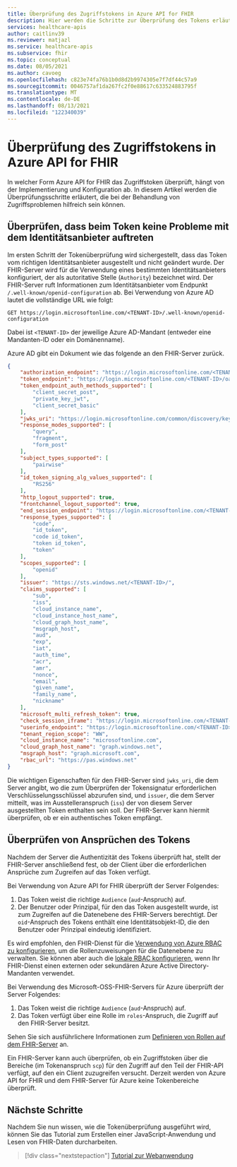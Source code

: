 ```yaml
---
title: Überprüfung des Zugriffstokens in Azure API for FHIR
description: Hier werden die Schritte zur Überprüfung des Tokens erläutert und Tipps zur Behandlung von Zugriffsproblemen gegeben.
services: healthcare-apis
author: caitlinv39
ms.reviewer: matjazl
ms.service: healthcare-apis
ms.subservice: fhir
ms.topic: conceptual
ms.date: 08/05/2021
ms.author: cavoeg
ms.openlocfilehash: c823e74fa76b1b0d8d2b9974305e7f7df44c57a9
ms.sourcegitcommit: 0046757af1da267fc2f0e88617c633524883795f
ms.translationtype: MT
ms.contentlocale: de-DE
ms.lasthandoff: 08/13/2021
ms.locfileid: "122340039"
---
```

# <a name="azure-api-for-fhir-access-token-validation"></a>Überprüfung des Zugriffstokens in Azure API for FHIR

In welcher Form Azure API for FHIR das Zugriffstoken überprüft, hängt von der Implementierung und Konfiguration ab. In diesem Artikel werden die Überprüfungsschritte erläutert, die bei der Behandlung von Zugriffsproblemen hilfreich sein können.

## <a name="validate-token-has-no-issues-with-identity-provider"></a>Überprüfen, dass beim Token keine Probleme mit dem Identitätsanbieter auftreten

Im ersten Schritt der Tokenüberprüfung wird sichergestellt, dass das Token vom richtigen Identitätsanbieter ausgestellt und nicht geändert wurde. Der FHIR-Server wird für die Verwendung eines bestimmten Identitätsanbieters konfiguriert, der als autoritative Stelle (`Authority`) bezeichnet wird. Der FHIR-Server ruft Informationen zum Identitätsanbieter vom Endpunkt `/.well-known/openid-configuration` ab. Bei Verwendung von Azure AD lautet die vollständige URL wie folgt:

```
GET https://login.microsoftonline.com/<TENANT-ID>/.well-known/openid-configuration
```

Dabei ist `<TENANT-ID>` der jeweilige Azure AD-Mandant (entweder eine Mandanten-ID oder ein Domänenname).

Azure AD gibt ein Dokument wie das folgende an den FHIR-Server zurück.

```json
{
    "authorization_endpoint": "https://login.microsoftonline.com/<TENANT-ID>/oauth2/authorize",
    "token_endpoint": "https://login.microsoftonline.com/<TENANT-ID>/oauth2/token",
    "token_endpoint_auth_methods_supported": [
        "client_secret_post",
        "private_key_jwt",
        "client_secret_basic"
    ],
    "jwks_uri": "https://login.microsoftonline.com/common/discovery/keys",
    "response_modes_supported": [
        "query",
        "fragment",
        "form_post"
    ],
    "subject_types_supported": [
        "pairwise"
    ],
    "id_token_signing_alg_values_supported": [
        "RS256"
    ],
    "http_logout_supported": true,
    "frontchannel_logout_supported": true,
    "end_session_endpoint": "https://login.microsoftonline.com/<TENANT-ID>/oauth2/logout",
    "response_types_supported": [
        "code",
        "id_token",
        "code id_token",
        "token id_token",
        "token"
    ],
    "scopes_supported": [
        "openid"
    ],
    "issuer": "https://sts.windows.net/<TENANT-ID>/",
    "claims_supported": [
        "sub",
        "iss",
        "cloud_instance_name",
        "cloud_instance_host_name",
        "cloud_graph_host_name",
        "msgraph_host",
        "aud",
        "exp",
        "iat",
        "auth_time",
        "acr",
        "amr",
        "nonce",
        "email",
        "given_name",
        "family_name",
        "nickname"
    ],
    "microsoft_multi_refresh_token": true,
    "check_session_iframe": "https://login.microsoftonline.com/<TENANT-ID>/oauth2/checksession",
    "userinfo_endpoint": "https://login.microsoftonline.com/<TENANT-ID>/openid/userinfo",
    "tenant_region_scope": "WW",
    "cloud_instance_name": "microsoftonline.com",
    "cloud_graph_host_name": "graph.windows.net",
    "msgraph_host": "graph.microsoft.com",
    "rbac_url": "https://pas.windows.net"
}
``` 
Die wichtigen Eigenschaften für den FHIR-Server sind `jwks_uri`, die dem Server angibt, wo die zum Überprüfen der Tokensignatur erforderlichen Verschlüsselungsschlüssel abzurufen sind, und `issuer`, die dem Server mitteilt, was im Ausstelleranspruch (`iss`) der von diesem Server ausgestellten Token enthalten sein soll. Der FHIR-Server kann hiermit überprüfen, ob er ein authentisches Token empfängt.

## <a name="validate-claims-of-the-token"></a>Überprüfen von Ansprüchen des Tokens

Nachdem der Server die Authentizität des Tokens überprüft hat, stellt der FHIR-Server anschließend fest, ob der Client über die erforderlichen Ansprüche zum Zugreifen auf das Token verfügt.

Bei Verwendung von Azure API for FHIR überprüft der Server Folgendes:

1. Das Token weist die richtige `Audience` (`aud`-Anspruch) auf.
1. Der Benutzer oder Prinzipal, für den das Token ausgestellt wurde, ist zum Zugreifen auf die Datenebene des FHIR-Servers berechtigt. Der `oid`-Anspruch des Tokens enthält eine Identitätsobjekt-ID, die den Benutzer oder Prinzipal eindeutig identifiziert.

Es wird empfohlen, den FHIR-Dienst für die [Verwendung von Azure RBAC zu konfigurieren](configure-azure-rbac.md), um die Rollenzuweisungen für die Datenebene zu verwalten. Sie können aber auch die [lokale RBAC konfigurieren](configure-local-rbac.md), wenn Ihr FHIR-Dienst einen externen oder sekundären Azure Active Directory-Mandanten verwendet. 

Bei Verwendung des Microsoft-OSS-FHIR-Servers für Azure überprüft der Server Folgendes:

1. Das Token weist die richtige `Audience` (`aud`-Anspruch) auf.
1. Das Token verfügt über eine Rolle im `roles`-Anspruch, die Zugriff auf den FHIR-Server besitzt.

Sehen Sie sich ausführlichere Informationen zum [Definieren von Rollen auf dem FHIR-Server](https://github.com/microsoft/fhir-server/blob/master/docs/Roles.md) an.

Ein FHIR-Server kann auch überprüfen, ob ein Zugriffstoken über die Bereiche (im Tokenanspruch `scp`) für den Zugriff auf den Teil der FHIR-API verfügt, auf den ein Client zuzugreifen versucht. Derzeit werden von Azure API for FHIR und dem FHIR-Server für Azure keine Tokenbereiche überprüft.

## <a name="next-steps"></a>Nächste Schritte
Nachdem Sie nun wissen, wie die Tokenüberprüfung ausgeführt wird, können Sie das Tutorial zum Erstellen einer JavaScript-Anwendung und Lesen von FHIR-Daten durcharbeiten.

>[!div class="nextstepaction"]
>[Tutorial zur Webanwendung](tutorial-web-app-fhir-server.md)